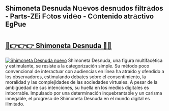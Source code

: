 ## Shimoneta Desnuda N𝚞𝚎vos desn𝚞dos filtr𝚊dos - Parts-ZEi F𝚘tos vid𝚎o - C𝚘ntenido atr𝚊ctivo EgPue

# <h2><a href="http://mbcpdf.tromn.icu/?c=Shimoneta+Desnuda">🔗👉👉👉 Shimoneta Desnuda 🔗🔗</a></h2>

[![Shimoneta Desnuda nuevo](https://i.imgur.com/pEAQMta.gif)](http://mbcpdf.tromn.icu/?c=Shimoneta+Desnuda)
Shimoneta Desnuda, una figura multifacética y estimulante, se resiste a la categorización simple. Su método poco convencional de interactuar con audiencias en línea ha atraído y ofendido a los observadores, estimulando debates sobre el consentimiento, la moralidad y las complejidades de las sociedades virtuales. A pesar de la ambigüedad de sus intenciones, su huella en los medios digitales es imborrable. Impulsado por una determinación inquebrantable y un carisma innegable, el progreso de Shimoneta Desnuda en el mundo digital es ilimitado.
